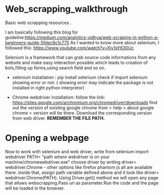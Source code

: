 # Web_scrapping_walkthrough
Basic web scrapping resources .

I am basically following this blog for guideline:https://medium.com/analytics-vidhya/web-scraping-in-python-a-beginners-guide-5fdec8c1c775
As I wanted to know more about selenium, I followed this: https://www.youtube.com/watch?v=Xjv1sY630Uc



Selenium is a framework that can grab source code informations from any website and make easy interaction possible which leads to creation of bots,filling up forms,using search field and so on.

* selenium installation : pip install selenium
  check if import selenium showing error or not. ( showing error may indicate the package is not installed in right python interpretor)

* Chrome webdriver installation:
  follow the link: https://sites.google.com/a/chromium.org/chromedriver/downloads
  find out the version of existing google chrome from > help > about google chrome > version will be there.
  Download the corresponding version from web driver.
  **REMEMBER THE FILE PATH.**
  
# Opening a webpage 
  
  Now to work with selenium and web driver, write 
  from selenium import webdriver
  PATH= "path where webdriver is on your machine/chromewebdriver.exe"
  choose driver by writing driver= webdriver.Chrome - other options like firefox phantom js all are available there.
  inside that, assign path variable defined above and it look like driver= webdriver.Chrome(PATH).
  Using Driver.get() method we will open any page that allows webscrapping.Pass url as parameter.Run the code and the page will be loaded in the browser.
  


